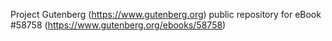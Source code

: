 Project Gutenberg (https://www.gutenberg.org) public repository for
eBook #58758 (https://www.gutenberg.org/ebooks/58758)
